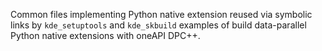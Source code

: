 
Common files implementing Python native extension reused via symbolic links
by `kde_setuptools` and `kde_skbuild` examples of build data-parallel Python native
extensions with oneAPI DPC++.